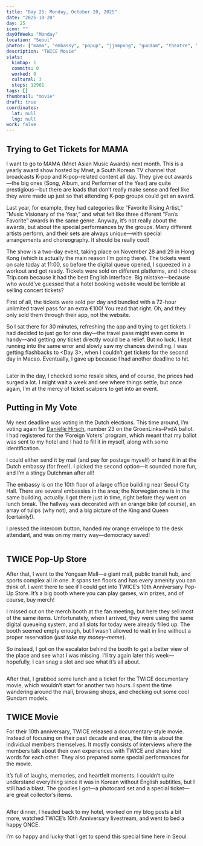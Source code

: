 ```yaml
---
title: "Day 25: Monday, October 20, 2025"
date: "2025-10-20"
day: 25
icon: ""
dayOfWeek: "Monday"
location: "Seoul"
photos: ["mama", "embassy", "popup", "jjampong", "gundam", "theatre", "movie"]
description: "TWICE Movie"
stats:
  kimbap: 1
  commits: 0
  worked: 0
  cultural: 3
  steps: 12961
tags: []
thumbnail: "movie"
draft: true
coordinates:
  lat: null
  lng: null
work: false
---
```

## Trying to Get Tickets for MAMA
I want to go to MAMA (Mnet Asian Music Awards) next month. This is a yearly award show hosted by Mnet, a South Korean TV channel that broadcasts K-pop and K-pop-related content all day. They give out awards—the big ones (Song, Album, and Performer of the Year) are quite prestigious—but there are loads that don’t really make sense and feel like they were made up just so that attending K-pop groups could get an award.  

Last year, for example, they had categories like “Favorite Rising Artist,” “Music Visionary of the Year,” and what felt like three different “Fan’s Favorite” awards in the same genre. Anyway, it’s not really about the awards, but about the special performances by the groups. Many different artists perform, and their sets are always unique—with special arrangements and choreography. It should be really cool!  

The show is a two-day event, taking place on November 28 and 29 in Hong Kong (which is actually the main reason I’m going there). The tickets went on sale today at 11:00, so before the digital queue opened, I squeezed in a workout and got ready. Tickets were sold on different platforms, and I chose Trip.com because it had the best English interface. Big mistake—because who would’ve guessed that a hotel booking website would be terrible at selling concert tickets?  

First of all, the tickets were sold per day and bundled with a 72-hour unlimited travel pass for an extra €100! You read that right. Oh, and they only sold them through their app, not the website.  

So I sat there for 30 minutes, refreshing the app and trying to get tickets. I had decided to just go for one day—the travel pass might even come in handy—and getting *any* ticket directly would be a relief. But no luck. I kept running into the same error and slowly saw my chances dwindling. I was getting flashbacks to <Day 3>, when I couldn’t get tickets for the second day in Macao. Eventually, I gave up because I had another deadline to hit.  

<Img mama desc="I know that, now let me get my tickets!">

Later in the day, I checked some resale sites, and of course, the prices had surged a lot. I might wait a week and see where things settle, but once again, I’m at the mercy of ticket scalpers to get into an event.  

## Putting in My Vote
My next deadline was voting in the Dutch elections. This time around, I’m voting again for [Daniëlle Hirsch](https://groenlinkspvda.nl/onze-mensen/kandidaten-tk25/danielle-hirsch-2/), number 23 on the GroenLinks–PvdA ballot. I had registered for the ‘Foreign Voters’ program, which meant that my ballot was sent to my hotel and I had to fill it in myself, along with some identification.  

I could either send it by mail (and pay for postage myself) or hand it in at the Dutch embassy (for free!). I picked the second option—it sounded more fun, and I’m a stingy Dutchman after all!  

The embassy is on the 10th floor of a large office building near Seoul City Hall. There are several embassies in the area; the Norwegian one is in the same building, actually. I got there just in time, right before they went on lunch break. The hallway was decorated with an orange bike (of course), an array of tulips (why not), and a big picture of the King and Queen (certainly!).  

I pressed the intercom button, handed my orange envelope to the desk attendant, and was on my merry way—democracy saved!  

<Img embassy desc="It smells like stroopwafels in here!">

## TWICE Pop-Up Store
After that, I went to the Yongsan Mall—a giant mall, public transit hub, and sports complex all in one. It spans ten floors and has every amenity you can think of. I went there to see if I could get into TWICE’s 10th Anniversary Pop-Up Store. It’s a big booth where you can play games, win prizes, and of course, buy merch!  

I missed out on the merch booth at the fan meeting, but here they sell most of the same items. Unfortunately, when I arrived, they were using the same digital queueing system, and all slots for today were already filled up. The booth seemed empty enough, but I wasn’t allowed to wait in line without a proper reservation (*just take my money–meme*).  

So instead, I got on the escalator behind the booth to get a better view of the place and see what I was missing. I’ll try again later this week—hopefully, I can snag a slot and see what it’s all about.  

<Img popup desc="Let's hope I get another chance later this week!">

After that, I grabbed some lunch and a ticket for the TWICE documentary movie, which wouldn’t start for another two hours. I spent the time wandering around the mall, browsing shops, and checking out some cool Gundam models.  

## TWICE Movie
For their 10th anniversary, TWICE released a documentary-style movie. Instead of focusing on their past decade and eras, the film is about the individual members themselves. It mostly consists of interviews where the members talk about their own experiences with TWICE and share kind words for each other. They also prepared some special performances for the movie.  

It’s full of laughs, memories, and heartfelt moments. I couldn’t quite understand everything since it was in Korean without English subtitles, but I still had a blast. The goodies I got—a photocard set and a special ticket—are great collector’s items.  

<Img movie desc="I’m glad I stayed until after the credits.">

After dinner, I headed back to my hotel, worked on my blog posts a bit more, watched TWICE’s 10th Anniversary livestream, and went to bed a happy ONCE.  

I’m so happy and lucky that I get to spend this special time here in Seoul.  